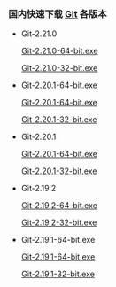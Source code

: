 ### 国内快速下载 [Git](https://github.com/git/git/releases) 各版本
- Git-2.21.0

  [Git-2.21.0-64-bit.exe](https://npm.taobao.org/mirrors/git-for-windows/v2.21.0.windows.1/Git-2.21.0-64-bit.exe)
  
  [Git-2.21.0-32-bit.exe](https://npm.taobao.org/mirrors/git-for-windows/v2.21.0.windows.1/Git-2.21.0-32-bit.exe)
  
- Git-2.20.1-64-bit.exe
  
  [Git-2.20.1-64-bit.exe](https://npm.taobao.org/mirrors/git-for-windows/v2.20.1.windows.1/Git-2.20.1-64-bit.exe)
  
  [Git-2.20.1-32-bit.exe](https://npm.taobao.org/mirrors/git-for-windows/v2.20.1.windows.1/Git-2.20.1-32-bit.exe)
  
- Git-2.20.1
  
  [Git-2.20.1-64-bit.exe](https://npm.taobao.org/mirrors/git-for-windows/v2.20.1.windows.1/Git-2.20.1-64-bit.exe)
  
  [Git-2.20.1-32-bit.exe](https://npm.taobao.org/mirrors/git-for-windows/v2.20.1.windows.1/Git-2.20.1-32-bit.exe)

- Git-2.19.2
  
  [Git-2.19.2-64-bit.exe](https://npm.taobao.org/mirrors/git-for-windows/v2.19.2.windows.1/Git-2.19.2-64-bit.exe)
  
  [Git-2.19.2-32-bit.exe](https://npm.taobao.org/mirrors/git-for-windows/v2.19.2.windows.1/Git-2.19.2-32-bit.exe)

- Git-2.19.1-64-bit.exe
  
  [Git-2.19.1-64-bit.exe](https://npm.taobao.org/mirrors/git-for-windows/v2.19.1.windows.1/Git-2.19.1-64-bit.exe)
  
  [Git-2.19.1-32-bit.exe](https://npm.taobao.org/mirrors/git-for-windows/v2.19.1.windows.1/Git-2.19.1-32-bit.exe)
